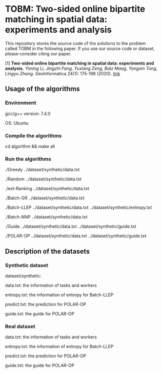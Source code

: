 TOBM: Two-sided online bipartite matching in spatial data: experiments and analysis
========================================================================

This repository stores the source code of the solutions to the problem called TOBM in the following paper.
If you use our source code or dataset, please consider citing our paper.

[1] **Two-sided online bipartite matching in spatial data: experiments and analysis.**
*Yiming Li, Jingzhi Fang, Yuxiang Zeng, Balz Maag, Yongxin Tong, Lingyu Zhang.* GeoInformatica 24(1): 175-198 (2020). [link](https://doi.org/10.1007/s10707-019-00359-w)


Usage of the algorithms
---------------

### Environment

gcc/g++ version: 7.4.0 

OS: Ubuntu

### Compile the algorithms

cd algorithm && make all


### Run the algorithms

./Greedy ../dataset/synthetic/data.txt

./Random ../dataset/synthetic/data.txt

./ext-Ranking ../dataset/synthetic/data.txt

./Batch-GR ../dataset/synthetic/data.txt

./Batch-LLEP ../dataset/synthetic/data.txt ../dataset/synthetic/entropy.txt

./Batch-NNP ../dataset/synthetic/data.txt

./Guide ../dataset/synthetic/data.txt ../dataset/synthetic/guide.txt

./POLAR-OP ../dataset/synthetic/data.txt ../dataset/synthetic/guide.txt

Description of the datasets
---------------

### Synthetic dataset

dataset/synthetic:

data.txt: the information of tasks and workers

entropy.txt: the information of entropy for Batch-LLEP

predict.txt: the prediction for POLAR-OP

guide.txt: the guide for POLAR-OP

### Real dataset

data.txt: the information of tasks and workers

entropy.txt: the information of entropy for Batch-LLEP

predict.txt: the prediction for POLAR-OP

guide.txt: the guide for POLAR-OP


